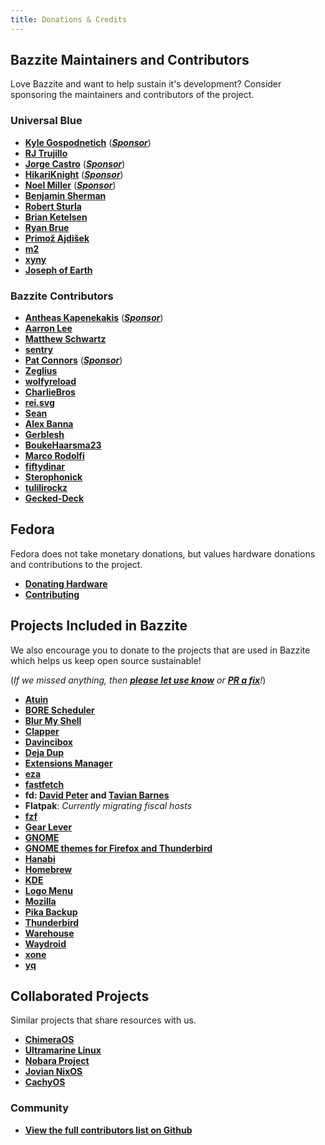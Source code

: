 ```yaml
---
title: Donations & Credits
---
```


## Bazzite Maintainers and Contributors

Love Bazzite and want to help sustain it's development?  Consider sponsoring the maintainers and contributors of the project.

### Universal Blue
- [**Kyle Gospodnetich**](https://github.com/KyleGospo) ([**_Sponsor_**](https://github.com/sponsors/KyleGospo))
- [**RJ Trujillo**](https://github.com/EyeCantCU)
- [**Jorge Castro**](https://github.com/castrojo) ([**_Sponsor_**](https://github.com/sponsors/castrojo/))
- [**HikariKnight**](https://github.com/HikariKnight) ([**_Sponsor_**](https://github.com/sponsors/HikariKnight))
- [**Noel Miller**](https://github.com/noelmiller) ([**_Sponsor_**](https://github.com/sponsors/noelmiller))
- [**Benjamin Sherman**](https://github.com/bsherman)
- [**Robert Sturla**](https://github.com/p5)
- [**Brian Ketelsen**](https://github.com/bketelsen)
- [**Ryan Brue**](https://github.com/ryanabx)
- [**Primož Ajdišek**](https://github.com/bigpod98)
- [**m2**](https://github.com/m2Giles)
- [**xyny**](https://github.com/xynydev)
- [**Joseph of Earth**](https://universal-blue.discourse.group/u/joseph_of_earth/summary)

### Bazzite Contributors
- [**Antheas Kapenekakis**](https://github.com/antheas) ([**_Sponsor_**](https://github.com/sponsors/antheas))
- [**Aarron Lee**](https://github.com/aarron-lee)
- [**Matthew Schwartz**](https://github.com/matte-schwartz)
- [**sentry**](https://copr.fedorainfracloud.org/coprs/sentry/)
- [**Pat Connors**](https://github.com/nicknamenamenick) ([**_Sponsor_**](https://github.com/sponsors/nicknamenamenick))
- [**Zeglius**](https://github.com/Zeglius)
- [**wolfyreload**](https://github.com/wolfyreload)
- [**CharlieBros**](https://github.com/CharlieBros)
- [**rei.svg**](https://github.com/reisvg)
- [**Sean**](https://github.com/SuperRiderTH)
- [**Alex Banna**](https://github.com/abanna)
- [**Gerblesh**](https://github.com/gerblesh)
- [**BoukeHaarsma23**](https://github.com/BoukeHaarsma23)
- [**Marco Rodolfi**](https://github.com/RodoMa92)
- [**fiftydinar**](https://github.com/fiftydinar)
- [**Sterophonick**](https://github.com/Sterophonick)
- [**tulilirockz**](https://github.com/tulilirockz)
- [**Gecked-Deck**](https://github.com/Gecked-Deck)

## Fedora

Fedora does not take monetary donations, but values hardware donations and contributions to the project.

- [**Donating Hardware**](https://fedoraproject.org/wiki/Donations)
- [**Contributing**](https://fedoraproject.org/wiki/Contribute)

## Projects Included in Bazzite

We also encourage you to donate to the projects that are used in Bazzite which helps us keep open source sustainable!

(*If we missed anything, then [**please let use know**](https://github.com/KyleGospo/docs.bazzite.gg/issues) or [**PR a fix**](https://github.com/KyleGospo/docs.bazzite.gg/blob/main/src/donations.md)!*)

- [**Atuin**](https://github.com/sponsors/atuinsh)
- [**BORE Scheduler**](https://ko-fi.com/firelzrd)
- [**Blur My Shell**](https://github.com/sponsors/aunetx)
- [**Clapper**](https://liberapay.com/Clapper)
- [**Davincibox**](https://ko-fi.com/akzel94)
- [**Deja Dup**](https://liberapay.com/DejaDup)
- [**Extensions Manager**](https://github.com/sponsors/mjakeman)
- [**eza**](https://github.com/sponsors/cafkafk)
- [**fastfetch**](https://github.com/sponsors/LinusDierheimer)
- **fd: [David Peter](https://github.com/sponsors/sharkdp) and [Tavian Barnes](https://github.com/sponsors/tavianator)**
- **Flatpak**: *Currently migrating fiscal hosts*
- [**fzf**](https://github.com/sponsors/junegunn)
- [**Gear Lever**](https://ko-fi.com/mijorus)
- [**GNOME**](https://www.gnome.org/donate/)
- [**GNOME themes for Firefox and Thunderbird**](https://www.patreon.com/rafaelmardojai)
- [**Hanabi**](https://ko-fi.com/jeffshee)
- [**Homebrew**](https://github.com/Homebrew/brew#donations)
- [**KDE**](https://kde.org/donate/)
- [**Logo Menu**](https://github.com/sponsors/Aryan20)
- [**Mozilla**](https://foundation.mozilla.org/en/?form=donate&gad_source=1)
- [**Pika Backup**](https://opencollective.com/pika-backup)
- [**Thunderbird**](https://www.thunderbird.net/en-US/donate/)
- [**Warehouse**](https://ko-fi.com/heliguy)
- [**Waydroid**](https://opencollective.com/waydroid/donate)
- [**xone**](https://www.paypal.com/donate?hosted_button_id=BWUECKFDNY446)
- [**yq**](https://github.com/sponsors/mikefarah)

## Collaborated Projects

Similar projects that share resources with us.

- [**ChimeraOS**](https://opencollective.com/chimeraos/donate)
- [**Ultramarine Linux**](https://github.com/sponsors/FyraLabs)
- [**Nobara Project**](https://www.patreon.com/gloriouseggroll)
- [**Jovian NixOS**](https://github.com/Jovian-Experiments/Jovian-NixOS/blob/development/CONTRIBUTING.md)
- [**CachyOS**](https://www.patreon.com/CachyOS)

### Community 
- [**View the full contributors list on Github**](https://github.com/ublue-os/bazzite/graphs/contributors)


